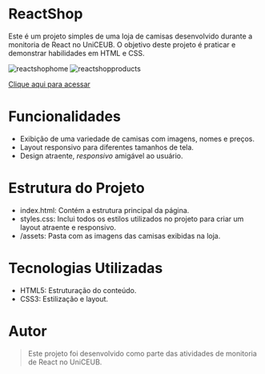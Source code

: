 # ReactShop
Este é um projeto simples de uma loja de camisas desenvolvido durante a monitoria de React no UniCEUB. O objetivo deste projeto é praticar e demonstrar habilidades em HTML e CSS.

![reactshophome](https://github.com/user-attachments/assets/6a6b82a8-1d11-495a-a65b-92d813ea47f6)
![reactshopproducts](https://github.com/user-attachments/assets/b6757dc0-009a-4cb9-bed0-433ea4274eb3)

[Clique aqui para acessar]()



# Funcionalidades
- Exibição de uma variedade de camisas com imagens, nomes e preços.
- Layout responsivo para diferentes tamanhos de tela.
- Design atraente, *responsivo* amigável ao usuário.
  
# Estrutura do Projeto
- index.html: Contém a estrutura principal da página.
- styles.css: Inclui todos os estilos utilizados no projeto para criar um layout atraente e responsivo.
- /assets: Pasta com as imagens das camisas exibidas na loja.

# Tecnologias Utilizadas
- HTML5: Estruturação do conteúdo.
- CSS3: Estilização e layout.
  
# Autor
> Este projeto foi desenvolvido como parte das atividades de monitoria de React no UniCEUB.

